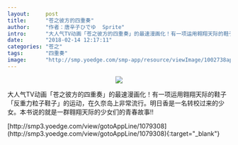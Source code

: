 ```yaml
---
layout:     post
title:      "苍之彼方的四重奏"
author:     "作者：唐辛子ひでゆ  Sprite"
intro:      "大人气TV动画「苍之彼方的四重奏」的最速漫画化！有一项运用翱翔天际的鞋子「反重力粒子鞋子」的运动，在久奈岛上非常流行。明日香是一名转校过来的少女。本书说的就是一群翱翔天际的少女们的青春故事!!"
date:       "2018-02-14 12:17:11"
categories: "苍之"
tags:       "四重奏"
image:      "http://smp.yoedge.com/smp-app/resource/viewImage/1002738appline.png"
---
```

<div style="text-align: center">
<p><img src="http://smp.yoedge.com/smp-app/resource/viewImage/1002738appline.png"/></p>
</div>
<p class="post-meta">
<span>大人气TV动画「苍之彼方的四重奏」的最速漫画化！有一项运用翱翔天际的鞋子「反重力粒子鞋子」的运动，在久奈岛上非常流行。明日香是一名转校过来的少女。本书说的就是一群翱翔天际的少女们的青春故事!!</span>
</p>
[http://smp3.yoedge.com/view/gotoAppLine/1079308](http://smp3.yoedge.com/view/gotoAppLine/1079308){:target="_blank"}


